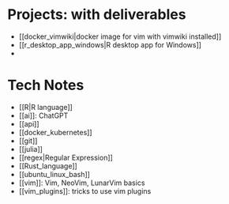 # Projects: with deliverables
- [[docker_vimwiki|docker image for vim with vimwiki installed]]
- [[r_desktop_app_windows|R desktop app for Windows]]
-

# Tech Notes
- [[R|R language]]
- [[ai]]: ChatGPT
- [[api]]
- [[docker_kubernetes]]
- [[git]]
- [[julia]]
- [[regex|Regular Expression]]
- [[Rust_language]]
- [[ubuntu_linux_bash]]
- [[vim]]: Vim, NeoVim, LunarVim basics
- [[vim_plugins]]: tricks to use vim plugins
